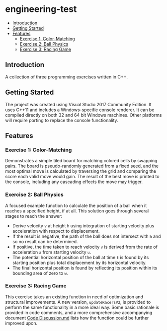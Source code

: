 # engineering-test

* [Introduction](#introduction)
* [Getting Started](#getting-started)
* [Features](#features)
  * [Exercise 1: Color-Matching](#exercise-1-color-matching)
  * [Exercise 2: Ball Physics](#exercise-2-ball-physics)
  * [Exercise 3: Racing Game](#exercise-3-racing-game)

## Introduction
A collection of three programming exercises written in C++.

## Getting Started
The project was created using Visual Studio 2017 Community Edition.
It uses C++11 and includes a Windows-specific console renderer.
It can be compiled directly on both 32 and 64 bit Windows machines.
Other platforms will require porting to replace the console functionality.

## Features
### Exercise 1: Color-Matching
Demonstrates a simple tiled board for matching colored cells by swapping pairs.
The board is pseudo-randomly generated from a fixed seed, and the most optimal move is calculated by traversing the grid and comparing the score each valid move would gain.
The result of the best move is printed to the console, including any cascading effects the move may trigger.

### Exercise 2: Ball Physics
A focused example function to calculate the position of a ball when it reaches a specified height, if at all. This solution goes through several stages to reach the answer:
* Derive velocity `v` at height `h` using integration of starting velocity plus acceleration with respect to displacement.
* If the result is negative, the path of the ball does not intersect with `h` and so no result can be determined.
* If positive, the time taken to reach velocity `v` is derived from the rate of acceleration `a` from starting velocity `u`.
* The potential horizontal position of the ball at time `t` is found by its starting position plus total displacement by its horizontal velocity.
* The final horizontal position is found by reflecting its position within its bounding area of zero to `w`.

### Exercise 3: Racing Game
This exercise takes an existing function in need of optimization and structural improvements. A new version, `updateRacersV2`, is provided to perform the same functionality in a more ideal way. Some basic rationale is provided in code comments, and a more comprehensive accompanying document [Code Discussion.md](https://github.com/scphillips/engineering-test/blob/master/Code%20Discussion.md) lists how the function could be further improved upon.
